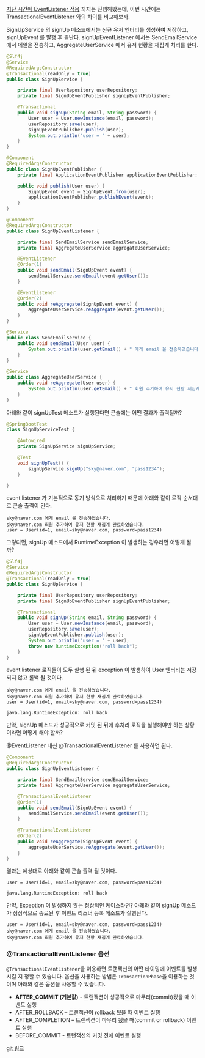 [지난 시간에 EventListener 적용](https://zeemoong.github.io/EventListener/) 까지는 진행해봤는데, 이번 시간에는 TransactionalEventListener 와의 차이를 비교해보자.

SignUpService 의 signUp 메소드에서는 신규 유저 엔터티를 생성하여 저장하고, signUpEvent 를 발행 후 끝난다.
signUpEventListener 에서는 SendEmailService 에서 메일을 전송하고, AggregateUserService 에서 유저 현황을 재집계 처리를 한다.

```java
@Slf4j
@Service
@RequiredArgsConstructor
@Transactional(readOnly = true)
public class SignUpService {

    private final UserRepository userRepository;
    private final SignUpEventPublisher signUpEventPublisher;

    @Transactional
    public void signUp(String email, String password) {
        User user = User.newInstance(email, password);
        userRepository.save(user);
        signUpEventPublisher.publish(user);
        System.out.println("user = " + user);
    }
}
```



```java
@Component
@RequiredArgsConstructor
public class SignUpEventPublisher {
    private final ApplicationEventPublisher applicationEventPublisher;

    public void publish(User user) {
        SignUpEvent event = SignUpEvent.from(user);
        applicationEventPublisher.publishEvent(event);
    }
}
```



```java
@Component
@RequiredArgsConstructor
public class SignUpEventListener {

    private final SendEmailService sendEmailService;
    private final AggregateUserService aggregateUserService;

    @EventListener
    @Order(1)
    public void sendEmail(SignUpEvent event) {
        sendEmailService.sendEmail(event.getUser());
    }

    @EventListener
    @Order(2)
    public void reAggregate(SignUpEvent event) {
        aggregateUserService.reAggregate(event.getUser());
    }
}
```



```java
@Service
public class SendEmailService {
    public void sendEmail(User user) {
        System.out.println(user.getEmail() + " 에게 email 을 전송하였습니다.");
    }
}
```



```java
@Service
public class AggregateUserService {
    public void reAggregate(User user) {
        System.out.println(user.getEmail() + " 회원 추가하여 유저 현황 재집계 완료하였습니다.");
    }
}
```



아래와 같이 signUpTest 메소드가 실행된다면 콘솔에는 어떤 결과가 출력될까?

```java
@SpringBootTest
class SignUpServiceTest {

    @Autowired
    private SignUpService signUpService;

    @Test
    void signUpTest() {
        signUpService.signUp("sky@naver.com", "pass1234");
    }

}
```



event listener 가 기본적으로 동기 방식으로 처리하기 때문에 아래와 같이 로직 순서대로 콘솔 출력이 된다.

```text
sky@naver.com 에게 email 을 전송하였습니다.
sky@naver.com 회원 추가하여 유저 현황 재집계 완료하였습니다.
user = User(id=1, email=sky@naver.com, password=pass1234)
```



그렇다면, signUp 메소드에서 RuntimeException 이 발생하는 경우라면 어떻게 될까?

```java
@Slf4j
@Service
@RequiredArgsConstructor
@Transactional(readOnly = true)
public class SignUpService {

    private final UserRepository userRepository;
    private final SignUpEventPublisher signUpEventPublisher;

    @Transactional
    public void signUp(String email, String password) {
        User user = User.newInstance(email, password);
        userRepository.save(user);
        signUpEventPublisher.publish(user);
        System.out.println("user = " + user);
        throw new RuntimeException("roll back");
    }
}
```



event listener 로직들이 모두 실행 된 뒤 exception 이 발생하여 User 엔터티는 저장되지 않고 롤백 될 것이다.

```text
sky@naver.com 에게 email 을 전송하였습니다.
sky@naver.com 회원 추가하여 유저 현황 재집계 완료하였습니다.
user = User(id=1, email=sky@naver.com, password=pass1234)

java.lang.RuntimeException: roll back
```



만약, signUp 메소드가 성공적으로 커밋 된 뒤에 후처리 로직을 실행해야만 하는 상황이라면 어떻게 해야 할까?

@EventListener 대신 @TransactionalEventListener 를 사용하면 된다.

```java
@Component
@RequiredArgsConstructor
public class SignUpEventListener {

    private final SendEmailService sendEmailService;
    private final AggregateUserService aggregateUserService;

    @TransactionalEventListener
    @Order(1)
    public void sendEmail(SignUpEvent event) {
        sendEmailService.sendEmail(event.getUser());
    }

    @TransactionalEventListener
    @Order(2)
    public void reAggregate(SignUpEvent event) {
        aggregateUserService.reAggregate(event.getUser());
    }
}
```



결과는 예상대로 아래와 같이 콘솔 출력 될 것이다.

```text
user = User(id=1, email=sky@naver.com, password=pass1234)

java.lang.RuntimeException: roll back
```



만약, Exception 이 발생하지 않는 정상적인 케이스라면?
아래와 같이 signUp 메소드가 정상적으로 종료된 후 이벤트 리스너 등록 메소드가 실행된다.

```text
user = User(id=1, email=sky@naver.com, password=pass1234)
sky@naver.com 에게 email 을 전송하였습니다.
sky@naver.com 회원 추가하여 유저 현황 재집계 완료하였습니다.
```



### @TransactionalEventListener 옵션

`@TransactionalEventListener`을 이용하면 트랜잭션의 어떤 타이밍에 이벤트를 발생시킬 지 정할 수 있습니다. 옵션을 사용하는 방법은 `TransactionPhase`을 이용하는 것이며 아래와 같은 옵션을 사용할 수 있습니다.

- **AFTER_COMMIT (기본값)** - 트랜잭션이 성공적으로 마무리(commit)됬을 때 이벤트 실행
- AFTER_ROLLBACK – 트랜잭션이 rollback 됬을 때 이벤트 실행
- AFTER_COMPLETION – 트랜잭션이 마무리 됬을 때(commit or rollback) 이벤트 실행
- BEFORE_COMMIT - 트랜잭션의 커밋 전에 이벤트 실행



[git 링크](https://github.com/zeemoong/spring/tree/feature/101)



